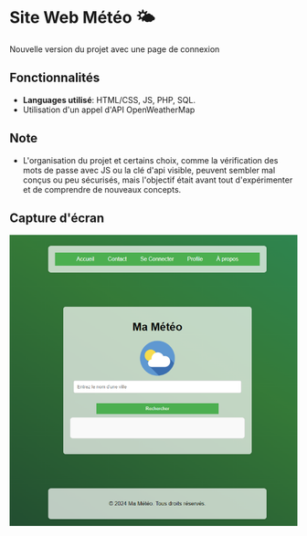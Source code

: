 # Site Web Météo 🌤️
Nouvelle version du projet avec une page de connexion

## Fonctionnalités

- **Languages utilisé**: HTML/CSS, JS, PHP, SQL.
- Utilisation d'un appel d'API OpenWeatherMap

## Note
- L'organisation du projet et certains choix, comme la vérification des mots de passe avec JS ou la clé d'api visible, peuvent sembler mal conçus ou peu sécurisés, mais l'objectif était avant tout d'expérimenter et de comprendre de nouveaux concepts.

## Capture d'écran

![capture d'écran du projet](https://raw.githubusercontent.com/G1bril/Website-Meteo/refs/heads/main/screenshot.png)
